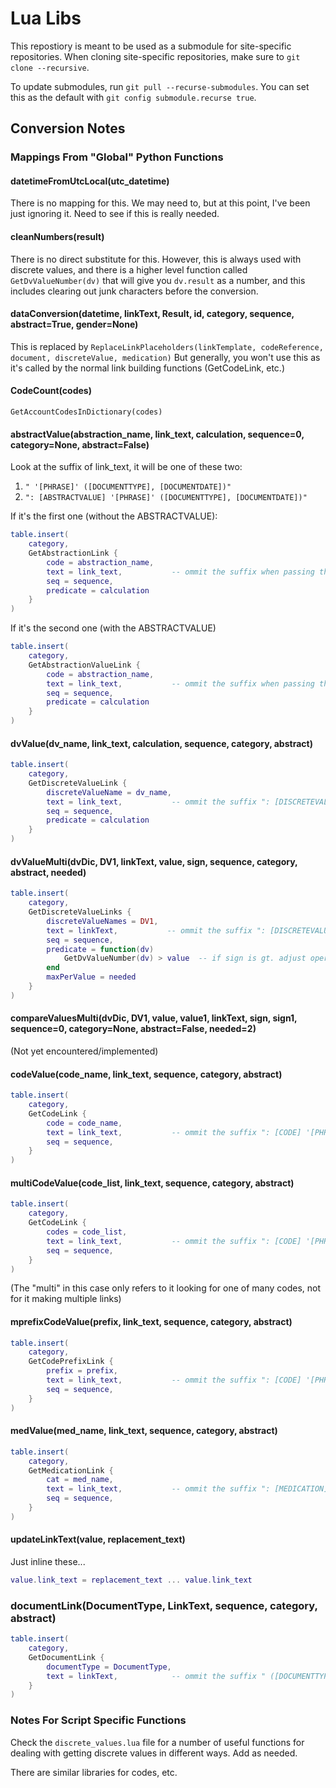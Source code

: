 # Lua Libs

This repostiory is meant to be used as a submodule for site-specific repositories.
When cloning site-specific repositories, make sure to `git clone --recursive`.

To update submodules, run `git pull --recurse-submodules`.
You can set this as the default with `git config submodule.recurse true`.

## Conversion Notes

### Mappings From "Global" Python Functions

#### datetimeFromUtcLocal(utc_datetime)

There is no mapping for this.  We may need to, but at this point, I've been
just ignoring it.  Need to see if this is really needed.

#### cleanNumbers(result)

There is no direct substitute for this. However, this is always used with
discrete values, and there is a higher level function called
`GetDvValueNumber(dv)` that will give you `dv.result` as a number, and this
includes clearing out junk characters before the conversion.

#### dataConversion(datetime, linkText, Result, id, category, sequence, abstract=True, gender=None)

This is replaced by `ReplaceLinkPlaceholders(linkTemplate, codeReference, document, discreteValue, medication)`
But generally, you won't use this as it's called by the normal link building
functions (GetCodeLink, etc.)

#### CodeCount(codes)

`GetAccountCodesInDictionary(codes)`

#### abstractValue(abstraction_name, link_text, calculation, sequence=0, category=None, abstract=False)

Look at the suffix of link_text, it will be one of these two:

1. `" '[PHRASE]' ([DOCUMENTTYPE], [DOCUMENTDATE])"`
2. `": [ABSTRACTVALUE] '[PHRASE]' ([DOCUMENTTYPE], [DOCUMENTDATE])"`

If it's the first one (without the ABSTRACTVALUE):

```lua
table.insert(
    category, 
    GetAbstractionLink {
        code = abstraction_name,
        text = link_text,           -- ommit the suffix when passing this
        seq = sequence,
        predicate = calculation
    }
)
```

If it's the second one (with the ABSTRACTVALUE) 

```lua
table.insert(
    category, 
    GetAbstractionValueLink {
        code = abstraction_name,
        text = link_text,           -- ommit the suffix when passing this
        seq = sequence,
        predicate = calculation
    }
)
```

#### dvValue(dv_name, link_text, calculation, sequence, category, abstract)

```lua
table.insert(
    category, 
    GetDiscreteValueLink {
        discreteValueName = dv_name,
        text = link_text,           -- ommit the suffix ": [DISCRETEVALUE] (Result Date: [RESULTDATE])"
        seq = sequence,
        predicate = calculation
    }
)
```

#### dvValueMulti(dvDic, DV1, linkText, value, sign, sequence, category, abstract, needed)

```lua
table.insert(
    category, 
    GetDiscreteValueLinks {
        discreteValueNames = DV1,
        text = linkText,           -- ommit the suffix ": [DISCRETEVALUE] (Result Date: [RESULTDATE])"
        seq = sequence,
        predicate = function(dv)
            GetDvValueNumber(dv) > value  -- if sign is gt. adjust operator according to sign function
        end
        maxPerValue = needed
    }
)
```

#### compareValuesMulti(dvDic, DV1, value, value1, linkText, sign, sign1, sequence=0, category=None, abstract=False, needed=2)

(Not yet encountered/implemented)

#### codeValue(code_name, link_text, sequence, category, abstract)

```lua
table.insert(
    category, 
    GetCodeLink {
        code = code_name,
        text = link_text,           -- ommit the suffix ": [CODE] '[PHRASE]' ([DOCUMENTTYPE], [DOCUMENTDATE])"
        seq = sequence,
    }
)
```

#### multiCodeValue(code_list, link_text, sequence, category, abstract)

```lua
table.insert(
    category, 
    GetCodeLink {
        codes = code_list,
        text = link_text,           -- ommit the suffix ": [CODE] '[PHRASE]' ([DOCUMENTTYPE], [DOCUMENTDATE])"
        seq = sequence,
    }
)
```

(The "multi" in this case only refers to it looking for one of many codes,
not for it making multiple links)

#### mprefixCodeValue(prefix, link_text, sequence, category, abstract)

```lua
table.insert(
    category, 
    GetCodePrefixLink {
        prefix = prefix,
        text = link_text,           -- ommit the suffix ": [CODE] '[PHRASE]' ([DOCUMENTTYPE], [DOCUMENTDATE])"
        seq = sequence,
    }
)
```

#### medValue(med_name, link_text, sequence, category, abstract)

```lua
table.insert(
    category, 
    GetMedicationLink {
        cat = med_name,
        text = link_text,           -- ommit the suffix ": [MEDICATION], Dosage [DOSAGE], Route [ROUTE] ([STARTDATE])"
        seq = sequence,
    }
)
```

#### updateLinkText(value, replacement_text)

Just inline these...

```lua
value.link_text = replacement_text ... value.link_text
```

### documentLink(DocumentType, LinkText, sequence, category, abstract)

```lua
table.insert(
    category, 
    GetDocumentLink {
        documentType = DocumentType,
        text = linkText,            -- ommit the suffix " ([DOCUMENTTYPE], [DOCUMENTDATE])"
    }
)
```

### Notes For Script Specific Functions

Check the `discrete_values.lua` file for a number of useful functions for
dealing with getting discrete values in different ways.  Add as needed.

There are similar libraries for codes, etc.
